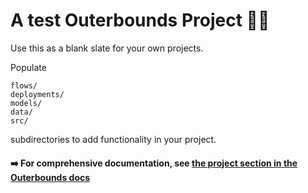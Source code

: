 # A test Outerbounds Project 👋🌱

Use this as a blank slate for your own projects.

Populate

```
flows/
deployments/
models/
data/
src/
```

subdirectories to add functionality in your project.

#### ➡️ For comprehensive documentation, see [the project section in the Outerbounds docs](https://docs.outerbounds.com)

